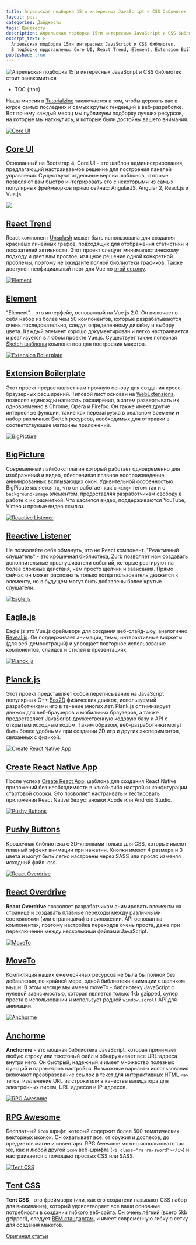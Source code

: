 ```yaml
---
title: Апрельская подборка 15ти интересных JavaScript и CSS библиотек
layout: post
categories: Дайджесты
tags: Дайджесты
description: Апрельская подборка 15ти интересных JavaScript и CSS библиотек
excerpt_text: >-
  Апрельская подборка 15ти интересных JavaScript и CSS библиотек.
  В подборке прдставлены: Core UI, React Trend, Element, Extension Boilerplate, BigPicture, Reactive Listener, Eagle.js, Planck.js, Create React Native App, Pushy Buttons, React Overdrive, MoveTo, Anchorme, RPG Awesome, Tent CSS
published: true
---
```


![Апрельская подборка 15ти интересных JavaScript и CSS библиотек стоит ознакомиться](/images/post/digest/04-2017/interesting-js-libraries-april-2017.png)
* TOC
{:toc}

Наша миссия в [Tutorialzine](http://tutorialzine.com/) заключается в том, чтобы держать вас в курсе самых последних и самых крутых тенденций в веб-разработке. Вот почему каждый месяц мы публикуем подборку лучших ресурсов, на которые мы наткнулись, и которые были достойны вашего внимания.

[![Core UI](/images/post/digest/04-2017/interesting-js-libraries-april-2017-1.jpg)](http://coreui.io/)


## [Core UI](http://coreui.io/)

Основанный на Bootstrap 4, Core UI - это шаблон администрирования, предлагающий настраиваемое решение для построения панелей управления. Существуют отдельные версии шаблонов, которые позволяют вам быстро интегрировать его с некоторыми из самых популярных фреймворков прямо сейчас: AngularJS, Angular 2, React.js и Vue.js.

[![](/images/post/digest/04-2017/interesting-js-libraries-april-2017-2.png)](https://unsplash.github.io/react-trend/)


## [React Trend](https://unsplash.github.io/react-trend/)

React компонент [Unsplash](https://unsplash.com/) может быть использована для создания красивых линейных графов, подходящих для отображения статистики и показателей активности. Этот проект следует минималистическому подходу и дает вам простое, изящное решение одной конкретной проблемы, поэтому не ожидайте полной библиотеки графиков. Также доступен неофициальный порт для Vue по [этой ссылку](https://github.com/QingWei-Li/vue-trend).

[![Element](/images/post/digest/04-2017/interesting-js-libraries-april-2017-3.jpg)](http://element.eleme.io/#/en-US)


## [Element](http://element.eleme.io/#/en-US)

"Element" - это интерфейс, основанный на Vue.js 2.0. Он включает в себя набор из более чем 50 компонентов, которые разрабатываются очень последовательно, следуя определенному дизайну и выбору цвета. Каждый элемент хорошо документирован и легко настраивается и реализуется в любом проекте Vue.js. Существует также полезная [Sketch шаблоны](http://element.eleme.io/#/en-US/resource) компонентов для построения макетов.

[![Extension Boilerplate](/images/post/digest/04-2017/interesting-js-libraries-april-2017-4.jpg)](https://www.emailthis.me/open-source/extension-boilerplate%20Boilerplate)


## [Extension Boilerplate](https://www.emailthis.me/open-source/extension-boilerplate%20Boilerplate)

Этот проект предоставляет нам прочную основу для создания кросс-браузерных расширений. Типовой лист основан на [WebExtensions](https://developer.mozilla.org/en-US/Add-ons/WebExtensions), позволяя единожды написать расширения, а затем развертывать их одновременно в Chrome, Opera и Firefox. Он также имеет другие интересные функции, такие как перезагрузка в реальном времени и набор различных Sketch ресурсов, необходимых для отправки в соответствующие магазины приложений.

[![BigPicture](/images/post/digest/04-2017/interesting-js-libraries-april-2017-5.jpg)](https://henrygd.me/bigpicture/)


## [BigPicture](https://henrygd.me/bigpicture/)

Современный лайтбокс плагин который работает одновременно для изображений и видео, обеспечивая плавное воспроизведение анимированных всплывающих окон. Удивительной особенностью BigPicute является то, что он работает как с `<img>` тегом так и с `background-image` элементом, предоставляя разработчикам свободу в работе с их разметкой. Что касается видео, поддерживаются YouTube, Vimeo и прямые видео ссылки.

[![Reactive Listener](/images/post/digest/04-2017/interesting-js-libraries-april-2017-6.jpg)](http://zurb.com/playground/reactive-animation-listener#)


## [Reactive Listener](http://zurb.com/playground/reactive-animation-listener#)

Не позволяйте себя обмануть, это не React компонент. "Реактивный слушатель" - это крошечная библиотека, [Zurb](http://zurb.com/) позволяет нам создавать дополнительные прослушиватели событий, которые реагируют на более сложные действия, чем просто щелчки и зависания. Прямо сейчас он может распознать только когда пользователь движется к элементу, но в будущем могут быть добавлены более крутые слушатели.

[![Eagle.js](/images/post/digest/04-2017/interesting-js-libraries-april-2017-7.jpg)](https://zulko.github.io/eaglejs-demo/#/)


## [Eagle.js](https://zulko.github.io/eaglejs-demo/#/)

Eagle.js это Vue.js фреймворк для создания веб-слайд-шоу, аналогично [Reveal.js](http://lab.hakim.se/reveal-js/#/). Он поддерживает анимации, темы, интерактивные виджеты (для веб-демонстраций) и упрощает повторное использование компонентов, слайдов и стилей в презентациях.

[![Planck.js](/images/post/digest/04-2017/interesting-js-libraries-april-2017-8.jpg)](http://piqnt.com/planck.js/)


## [Planck.js](http://piqnt.com/planck.js/)

Этот проект представляет собой переписывание на JavaScript популярных C++ [Box2D](http://box2d.org/) физических движок, используемый разработчиками игр в течение многих лет. Plank.js оптимизирует движок для веб-браузеров и мобильных браузеров, а также предоставляет JavaScript-дружественную кодовую базу и API с открытым исходным кодом. Таким образом, веб-разработчики могут быть более удобными при создании 2D игр и других экспериментов, связанных с физикой.

[![Create React Native App](/images/post/digest/04-2017/interesting-js-libraries-april-2017-9.png)](https://github.com/react-community/create-react-native-app)


## [Create React Native App](https://github.com/react-community/create-react-native-app)

После успеха [Create React App](https://github.com/facebookincubator/create-react-app), шаблона для создания React Native приложений без необходимости в какой-либо настройки конфигурации стартовой сборки. Это позволяет настраивать и тестировать приложения React Native без установки Xcode или Android Studio.

[![Pushy Buttons](/images/post/digest/04-2017/interesting-js-libraries-april-2017-10.jpg)](https://iraul.github.io/pushy-buttons/)


## [Pushy Buttons](https://iraul.github.io/pushy-buttons/)

Крошечная библиотека с 3D-кнопками только для CSS, которые имеют плавный эффект анимации при нажатии. Кнопки имеют 4 размера и 3 цвета и могут быть легко настроены через SASS или просто изменяя исходный файл .css.

[![React Overdrive](/images/post/digest/04-2017/interesting-js-libraries-april-2017-11.jpg)](https://github.com/berzniz/react-overdrive)


## [React Overdrive](https://github.com/berzniz/react-overdrive)

**React Overdrive** позволяет разработчикам анимировать элементы на странице и создавать плавные переходы между различными состояниями (или страницами) в приложении. API основан на компонентах, поэтому настройка переходов очень проста, даже при переключении между несколькими файлами JavaScript.

[![MoveTo](/images/post/digest/04-2017/interesting-js-libraries-april-2017-12.jpg)](https://hsnaydd.github.io/moveTo/demo/)


## [MoveTo](https://hsnaydd.github.io/moveTo/demo/)

Компиляция наших ежемесячных ресурсов не была бы полной без добавления, по крайней мере, одной библиотеки анимации с щелчком мыши. В этом месяце мы имеем moveTo - библиотеку JavaScript с нулевой зависимостью, которая является только 1kb gzipped, супер проста в использовании и использует родной `window.scroll` API для анимации.

[![Anchorme](/images/post/digest/04-2017/interesting-js-libraries-april-2017-13.jpg)](http://alexcorvi.github.io/anchorme.js/)


## [Anchorme](http://alexcorvi.github.io/anchorme.js/)

**Anchorme** - это мощная библиотека JavaScript, которая принимает любую строку или текстовый файл и обнаруживает все URL-адреса внутри него. Он быстрый, надежный и имеет множество полезных функций и параметров настройки. Возможные варианты использования включают преобразование ссылок в текст для интерактивных HTML `<a>` тегов, извлечение URL из строки или в качестве валидатора для электронных писем, URL-адресов и IP-адресов.

[![RPG Awesome](/images/post/digest/04-2017/interesting-js-libraries-april-2017-14.jpg)](http://nagoshiashumari.github.io/Rpg-Awesome/)


## [RPG Awesome](http://nagoshiashumari.github.io/Rpg-Awesome/)

Бесплатный `icon` шрифт, который содержит более 500 тематических векторных иконок. Он охватывает все: от оружия и доспехов, до предметов магии и инвентаря. RPG Awesome можно использовать так же, как и любой другой `icon` веб-шрифта (`<i class="ra ra-sword"></i>`) и настраивается с помощью простых CSS или SASS.

[![Tent CSS](/images/post/digest/04-2017/interesting-js-libraries-april-2017-15.jpg)](https://css.sitetent.com/)


## [Tent CSS](https://css.sitetent.com/)

**Tent CSS** - это фреймворк (или, как его создатели называют CSS набор для выживания), который удовлетворяет все ваши основные потребности в создании гибкого веб-сайта. Он очень лёгкий (всего 5kb gzipped), следует [BEM стандартам](https://en.bem.info/), и имеет современную гибкую сетку для создания макетов.


[Оригинал статьи](http://tutorialzine.com/2017/04/15-interesting-javascript-and-css-libraries-for-april-2017/)
